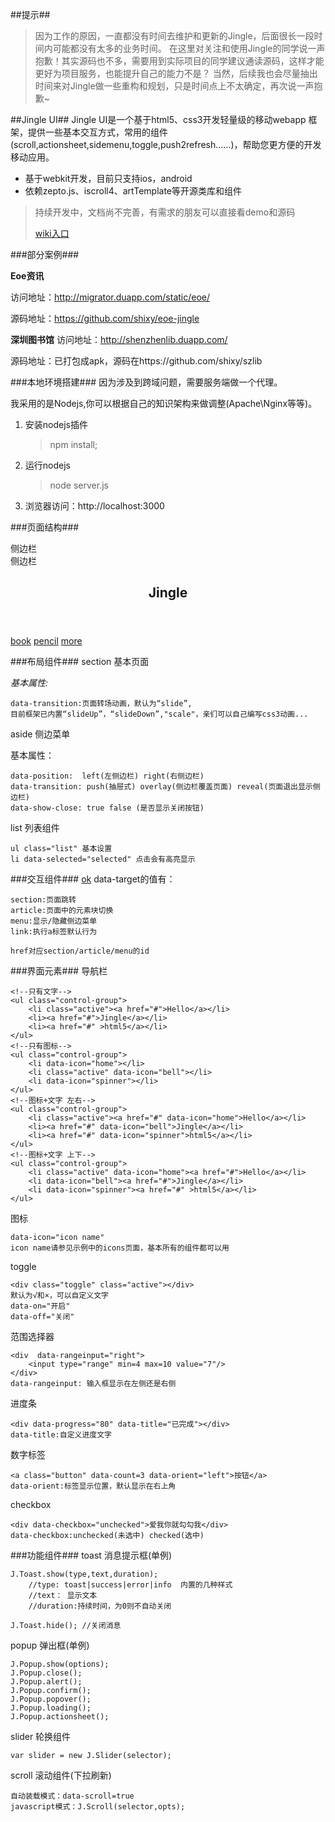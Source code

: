 ##提示##
> 因为工作的原因，一直都没有时间去维护和更新的Jingle，后面很长一段时间内可能都没有太多的业务时间。
> 在这里对关注和使用Jingle的同学说一声抱歉！其实源码也不多，需要用到实际项目的同学建议通读源码，这样才能更好为项目服务，也能提升自己的能力不是？
> 当然，后续我也会尽量抽出时间来对Jingle做一些重构和规划，只是时间点上不太确定，再次说一声抱歉~

##Jingle UI##
Jingle UI是一个基于html5、css3开发轻量级的移动webapp 框架，提供一些基本交互方式，常用的组件(scroll,actionsheet,sidemenu,toggle,push2refresh......)，帮助您更方便的开发移动应用。

- 基于webkit开发，目前只支持ios，android
- 依赖zepto.js、iscroll4、artTemplate等开源类库和组件

> 持续开发中，文档尚不完善，有需求的朋友可以直接看demo和源码
> 
> [wiki入口](https://github.com/shixy/Jingle/wiki/_pages "wiki")

###部分案例###

**Eoe资讯**

访问地址：http://migrator.duapp.com/static/eoe/

源码地址：https://github.com/shixy/eoe-jingle

**深圳图书馆**
访问地址：http://shenzhenlib.duapp.com/

源码地址：已打包成apk，源码在https://github.com/shixy/szlib

###本地环境搭建###
因为涉及到跨域问题，需要服务端做一个代理。

我采用的是Nodejs,你可以根据自己的知识架构来做调整(Apache\Nginx等等)。

1. 安装nodejs插件

	> npm install;

2. 运行nodejs

	> node server.js

3. 浏览器访问：http://localhost:3000

###页面结构###
	<div id="aside_container"><!---侧边栏容器--->
	    <aside id="index_aside" data-position="left" data-transition="reveal" data-show-close="true">
	        侧边栏
	    </aside>
	    <aside id="main_aside" data-position="left" data-transition="reveal" data-show-close="true">
	        侧边栏
	    </aside>
	</div>
	<div id="section_container"><!--页面容器--->
	    <section id="index_section" class="active">
	        <header>
	            <nav class="left">
	                <a data-target="menu" data-icon="menu" href="#index_aside"></a>
	            </nav>
	            <h1 class="title">Jingle</h1>
	            <nav class="right">
	                <a href="#about_section" class="button" data-target="section" data-icon="question"></a>
	            </nav>
	        </header>
	        <footer>
	            <a  href="#" data-target="article" data-icon="book" class="active">book</a>
	            <a  href="#" data-target="article" data-icon="pencil">pencil</a>
	            <a  href="#" data-icon="ellipsis">more</a>
	        </footer>
	        <article class="active">
	            <!---do it yourself --->
	        </article>
	    </section>
	</div>

###布局组件###
section 基本页面

*基本属性:*

	data-transition:页面转场动画，默认为“slide”,
	目前框架已内置“slideUp”，“slideDown”,"scale"，亲们可以自己编写css3动画...

aside 侧边菜单

基本属性：

	data-position:  left(左侧边栏) right(右侧边栏)
	data-transition: push(抽屉式) overlay(侧边栏覆盖页面) reveal(页面退出显示侧边栏)
	data-show-close: true false (是否显示关闭按钮)

list 列表组件

	ul class="list" 基本设置
	li data-selected="selected" 点击会有高亮显示

###交互组件###
	<a href="#" data-target="section">ok</a>
data-target的值有：

	section:页面跳转
	article:页面中的元素块切换
	menu:显示/隐藏侧边菜单
	link:执行a标签默认行为

	href对应section/article/menu的id

###界面元素###
导航栏

	<!--只有文字-->
	<ul class="control-group">
        <li class="active"><a href="#">Hello</a></li>
        <li><a href="#">Jingle</a></li>
        <li><a href="#" >html5</a></li>
    </ul>
	<!--只有图标-->
	<ul class="control-group">
        <li data-icon="home"></li>
        <li class="active" data-icon="bell"></li>
        <li data-icon="spinner"></li>
    </ul>
	<!--图标+文字 左右-->
	<ul class="control-group">
        <li class="active"><a href="#" data-icon="home">Hello</a></li>
        <li><a href="#" data-icon="bell">Jingle</a></li>
        <li><a href="#" data-icon="spinner">html5</a></li>
    </ul>
	<!--图标+文字 上下-->
	<ul class="control-group">
        <li class="active" data-icon="home"><a href="#">Hello</a></li>
        <li data-icon="bell"><a href="#">Jingle</a></li>
        <li data-icon="spinner"><a href="#" >html5</a></li>
    </ul>

图标

	data-icon="icon name"
	icon name请参见示例中的icons页面，基本所有的组件都可以用

toggle

	<div class="toggle" class="active"></div>
	默认为√和×，可以自定义文字
	data-on="开启"
	data-off="关闭"

范围选择器

	<div  data-rangeinput="right">
        <input type="range" min=4 max=10 value="7"/>
    </div>
	data-rangeinput: 输入框显示在左侧还是右侧

进度条

	<div data-progress="80" data-title="已完成"></div>
	data-title:自定义进度文字

数字标签

	<a class="button" data-count=3 data-orient="left">按钮</a>
	data-orient:标签显示位置，默认显示在右上角

checkbox

	<div data-checkbox="unchecked">爱我你就勾勾我</div>
	data-checkbox:unchecked(未选中) checked(选中)


###功能组件###
toast 消息提示框(单例)

	J.Toast.show(type,text,duration);
		//type: toast|success|error|info  内置的几种样式
		//text： 显示文本
		//duration:持续时间，为0则不自动关闭

	J.Toast.hide(); //关闭消息

popup 弹出框(单例)

	J.Popup.show(options);
	J.Popup.close();
	J.Popup.alert();
	J.Popup.confirm();
	J.Popup.popover();
	J.Popup.loading();
	J.Popup.actionsheet();

slider 轮换组件

	var slider = new J.Slider(selector);

scroll 滚动组件(下拉刷新)


 	自动装载模式：data-scroll=true
	javascript模式：J.Scroll(selector,opts);